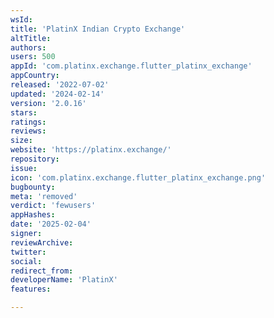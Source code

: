 ```yaml
---
wsId: 
title: 'PlatinX Indian Crypto Exchange'
altTitle: 
authors: 
users: 500
appId: 'com.platinx.exchange.flutter_platinx_exchange'
appCountry: 
released: '2022-07-02'
updated: '2024-02-14'
version: '2.0.16'
stars: 
ratings: 
reviews: 
size: 
website: 'https://platinx.exchange/'
repository: 
issue: 
icon: 'com.platinx.exchange.flutter_platinx_exchange.png'
bugbounty: 
meta: 'removed'
verdict: 'fewusers'
appHashes: 
date: '2025-02-04'
signer: 
reviewArchive: 
twitter: 
social: 
redirect_from: 
developerName: 'PlatinX'
features: 

---
```


